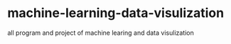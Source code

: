 # machine-learning-data-visulization
all program and project of machine learing and data visulization
